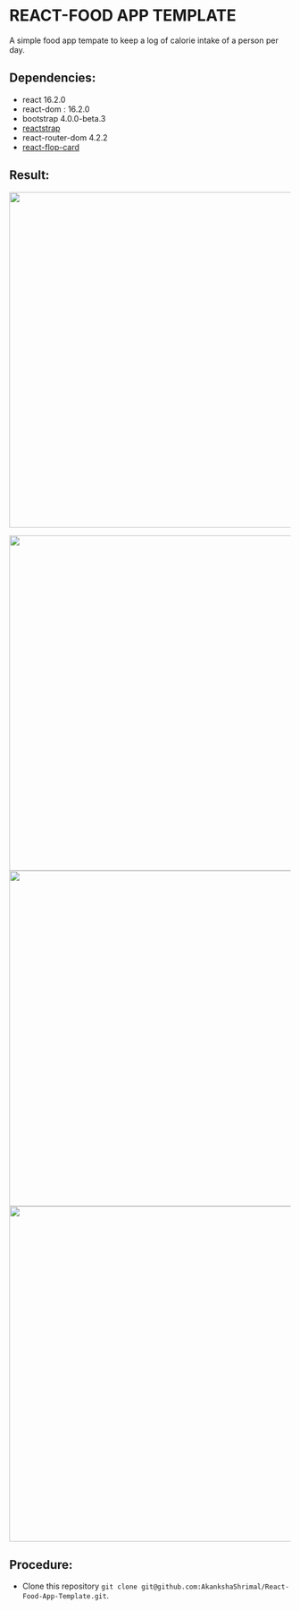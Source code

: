 # REACT-FOOD APP TEMPLATE

A simple food app tempate to keep a log of calorie intake of a person per day.

## Dependencies:
 
- react 16.2.0
- react-dom : 16.2.0
- bootstrap 4.0.0-beta.3
- [ reactstrap](https://reactstrap.github.io) 
- react-router-dom 4.2.2
- [react-flop-card](https://www.npmjs.com/package/react-flop-card) 


## Result:
<p align="center">
<img src='https://user-images.githubusercontent.com/24764528/41351152-24341998-6f33-11e8-9576-6d7cf5633f07.png' width='600px'></p>
<img src='https://user-images.githubusercontent.com/24764528/41351161-2fd9d738-6f33-11e8-86a6-08b8e75cefb2.png' width='600px'>
<img src='https://user-images.githubusercontent.com/24764528/41351172-358dab46-6f33-11e8-9c3d-71ad95c66178.png' width='600px'>
<img src='https://user-images.githubusercontent.com/24764528/41351185-3d2f8d1a-6f33-11e8-9dd2-89e67dd28545.png' width='600px'>


## Procedure:

- Clone this repository `git clone git@github.com:AkankshaShrimal/React-Food-App-Template.git`.





 